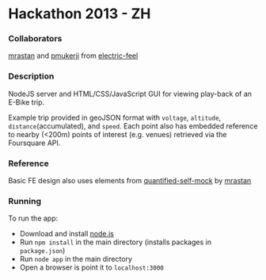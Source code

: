 Hackathon 2013 - ZH
===================

### Collaborators

[mrastan](https://github.com/mrastan) and [pmukerji](https://github.com/pmukerji) from [electric-feel](https://github.com/electric-feel) 

### Description

NodeJS server and HTML/CSS/JavaScript GUI for viewing play-back of an E-Bike trip.

Example trip provided in geoJSON format with `voltage`, `altitude`, `distance`(accumulated), and `speed`. Each point also has embedded reference to nearby (<200m) points of interest (e.g. venues) retrieved via the Foursquare API.

### Reference

Basic FE design also uses elements from [quantified-self-mock](https://github.com/mrastan/quantified-self-mock) by [mrastan](https://github.com/mrastan)

### Running

To run the app:

* Download and install [node.js](http://nodejs.org)
* Run `npm install` in the main directory (installs packages in `package.json`)
* Run `node app` in the main directory
* Open a browser is point it to `localhost:3000`